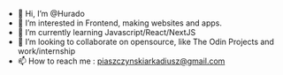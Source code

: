- 👋 Hi, I’m @Hurado
- 👀 I’m interested in Frontend, making websites and apps.
- 🌱 I’m currently learning Javascript/React/NextJS
- 💞️ I’m looking to collaborate on opensource, like The Odin Projects and work/internship
- 📫 How to reach me : piaszczynskiarkadiusz@gmail.com

<!---
Hurado/Hurado is a ✨ special ✨ repository because its `README.md` (this file) appears on your GitHub profile.
You can click the Preview link to take a look at your changes.
--->
